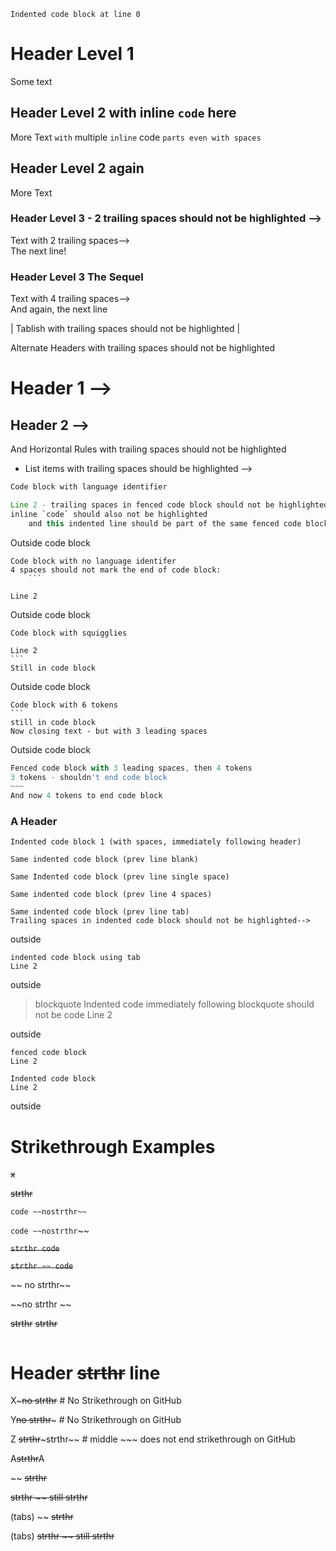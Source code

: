     Indented code block at line 0
# Header Level 1

Some text

## Header Level 2 with inline `code` here

More Text `with` multiple `inline` code `parts even with spaces`

## Header Level 2 again

More Text

### Header Level 3  - 2 trailing spaces should not be highlighted -->  

Text with 2 trailing spaces-->  
The next line!

### Header Level 3 The Sequel

Text with 4 trailing spaces-->    
And again, the next line


| Tablish with trailing spaces should not be highlighted |  

Alternate Headers with trailing spaces should not be highlighted

Header 1 -->  
===  

Header 2 -->  
---  

And Horizontal Rules with trailing spaces should not be highlighted



- List items with trailing spaces should be highlighted -->  

```java
Code block with language identifier

Line 2 - trailing spaces in fenced code block should not be highlighted-->  
inline `code` should also not be highlighted
    and this indented line should be part of the same fenced code block
```

Outside code block

```
Code block with no language identifer
4 spaces should not mark the end of code block:
    ```

Line 2
```

Outside code block

~~~
Code block with squigglies

Line 2
```
Still in code block
~~~

Outside code block

``````
Code block with 6 tokens
```
still in code block
Now closing text - but with 3 leading spaces
   ``````

Outside code block

   ~~~~javascript
Fenced code block with 3 leading spaces, then 4 tokens
3 tokens - shouldn't end code block
~~~
And now 4 tokens to end code block
~~~~

### A Header
    Indented code block 1 (with spaces, immediately following header)

    Same indented code block (prev line blank)
 
    Same Indented code block (prev line single space)
    
    Same indented code block (prev line 4 spaces)
	
    Same indented code block (prev line tab)
    Trailing spaces in indented code block should not be highlighted-->  

outside

	indented code block using tab
    Line 2

outside

> blockquote
    Indented code immediately following blockquote should not be code
    Line 2

outside

```
fenced code block
Line 2
```
    Indented code block
    Line 2

outside


# Strikethrough Examples

~~x~~

~~strthr~~

`code ~~nostrthr~~`

`code ~~nostrthr`~~

~~`strthr code`~~

~~`strthr ~~ code`~~

~~ no strthr~~

~~no strthr ~~

~~strthr~~  ~~strthr~~

~~~nostrthr
~~~

# Header ~~strthr~~ line

X~~~no strthr~~ # No Strikethrough on GitHub

Y~~no strthr~~~ # No Strikethrough on GitHub

Z ~~strthr~~~strthr~~ # middle ~~~ does not end strikethrough on GitHub

A~~strthr~~A

~~ ~~strthr~~

~~strthr ~~  still strthr~~

(tabs)	~~	~~strthr~~

(tabs)	~~strthr	~~	still	strthr~~
